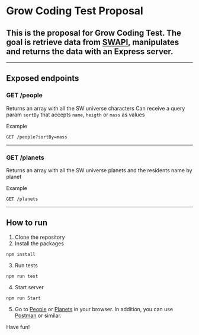 # Grow Coding Test Proposal #

This is the proposal for Grow Coding Test.
The goal is retrieve data from [SWAPI](https://swapi.dev/), manipulates and returns the data with an Express server.
----------

----------

## Exposed endpoints

### GET /people  

Returns an array with all the SW universe characters
Can receive a query param `sortBy` that accepts `name`, `heigth` or `mass` as values

Example 
```
GET /people?sortBy=mass
```
----------

### GET /planets
Returns an array with all the SW universe planets and the residents name by planet

Example

``` 
GET /planets
```
----------
## How to run

1. Clone the repository
2. Install the packages
  ```
  npm install
  ```
3. Run tests
```
npm run test
```

4. Start server
```
npm run Start
```

5. Go to [People](https://localhost:3000/people) or [Planets](https://localhost:3000/planets) in your browser. In addition, you can use [Postman](https://www.postman.com/) or similar.


Have fun!
